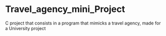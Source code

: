 # Travel_agency_mini_Project

C project that consists in a program that mimicks a travel agency, made for a University project

